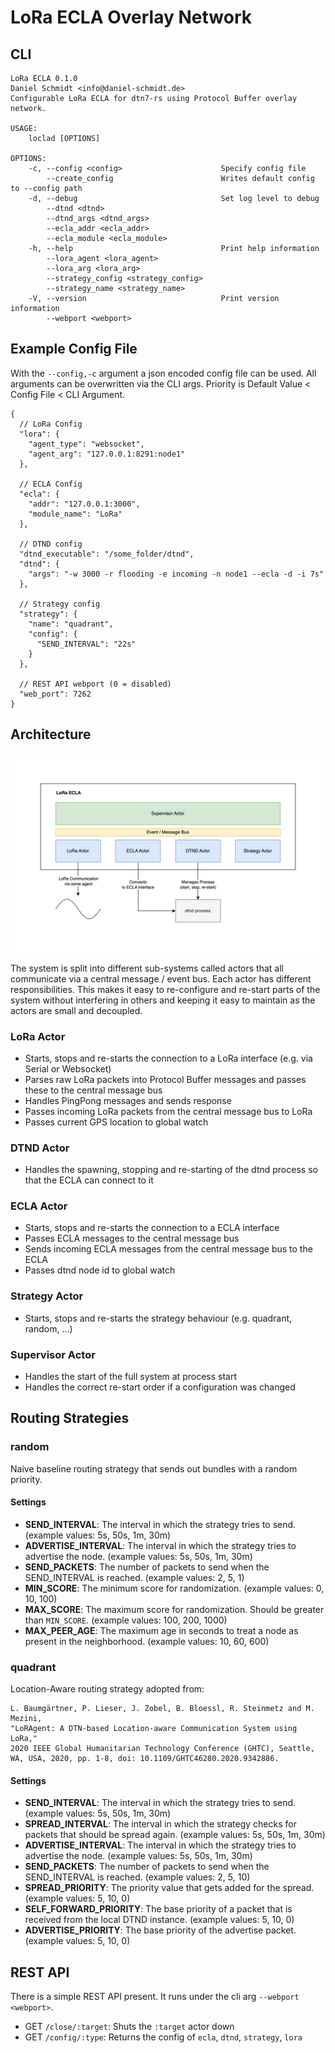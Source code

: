 # LoRa ECLA Overlay Network

## CLI

```
LoRa ECLA 0.1.0
Daniel Schmidt <info@daniel-schmidt.de>
Configurable LoRa ECLA for dtn7-rs using Protocol Buffer overlay network.

USAGE:
    loclad [OPTIONS]

OPTIONS:
    -c, --config <config>                      Specify config file
        --create_config                        Writes default config to --config path
    -d, --debug                                Set log level to debug
        --dtnd <dtnd>                          
        --dtnd_args <dtnd_args>                
        --ecla_addr <ecla_addr>                
        --ecla_module <ecla_module>            
    -h, --help                                 Print help information
        --lora_agent <lora_agent>              
        --lora_arg <lora_arg>                  
        --strategy_config <strategy_config>    
        --strategy_name <strategy_name>        
    -V, --version                              Print version information
        --webport <webport>      
```

## Example Config File

With the ``--config,-c`` argument a json encoded config file can be used. All arguments can be overwritten via the CLI args. Priority is Default Value < Config File < CLI Argument.

```json5
{
  // LoRa Config
  "lora": {
    "agent_type": "websocket",
    "agent_arg": "127.0.0.1:8291:node1"
  },
  
  // ECLA Config
  "ecla": {
    "addr": "127.0.0.1:3000",
    "module_name": "LoRa"
  },
  
  // DTND config
  "dtnd_executable": "/some_folder/dtnd",
  "dtnd": {
    "args": "-w 3000 -r flooding -e incoming -n node1 --ecla -d -i 7s"
  },
  
  // Strategy config
  "strategy": {
    "name": "quadrant",
    "config": {
      "SEND_INTERVAL": "22s"
    }
  },
  
  // REST API webport (0 = disabled)
  "web_port": 7262
}
```

## Architecture

![Overview](_docs/lora_overview.drawio.png)

The system is split into different sub-systems called actors that all communicate via a central message / event bus. Each actor has different responsibilities. This makes it easy to re-configure and re-start parts of the system without interfering in others and keeping it easy to maintain as the actors are small and decoupled.

### LoRa Actor

- Starts, stops and re-starts the connection to a LoRa interface (e.g. via Serial or Websocket)
- Parses raw LoRa packets into Protocol Buffer messages and passes these to the central message bus
- Handles PingPong messages and sends response
- Passes incoming LoRa packets from the central message bus to LoRa
- Passes current GPS location to global watch

### DTND Actor

- Handles the spawning, stopping and re-starting of the dtnd process so that the ECLA can connect to it

### ECLA Actor

- Starts, stops and re-starts the connection to a ECLA interface
- Passes ECLA messages to the central message bus
- Sends incoming ECLA messages from the central message bus to the ECLA
- Passes dtnd node id to global watch

### Strategy Actor

- Starts, stops and re-starts the strategy behaviour (e.g. quadrant, random, ...)

### Supervisor Actor

- Handles the start of the full system at process start
- Handles the correct re-start order if a configuration was changed

## Routing Strategies

### random

Naive baseline routing strategy that sends out bundles with a random priority.

#### Settings

- **SEND_INTERVAL**: The interval in which the strategy tries to send. (example values: 5s, 50s, 1m, 30m)
- **ADVERTISE_INTERVAL**: The interval in which the strategy tries to advertise the node. (example values: 5s, 50s, 1m, 30m)
- **SEND_PACKETS**: The number of packets to send when the SEND_INTERVAL is reached. (example values: 2, 5, 1)
- **MIN_SCORE**: The minimum score for randomization. (example values: 0, 10, 100)
- **MAX_SCORE**: The maximum score for randomization. Should be greater than ``MIN_SCORE``. (example values: 100, 200, 1000)
- **MAX_PEER_AGE**: The maximum age in seconds to treat a node as present in the neighborhood. (example values: 10, 60, 600)

### quadrant

Location-Aware routing strategy adopted from:

```
L. Baumgärtner, P. Lieser, J. Zobel, B. Bloessl, R. Steinmetz and M. Mezini,
"LoRAgent: A DTN-based Location-aware Communication System using LoRa,"
2020 IEEE Global Humanitarian Technology Conference (GHTC), Seattle, WA, USA, 2020, pp. 1-8, doi: 10.1109/GHTC46280.2020.9342886.
```

#### Settings

- **SEND_INTERVAL**: The interval in which the strategy tries to send. (example values: 5s, 50s, 1m, 30m)
- **SPREAD_INTERVAL**: The interval in which the strategy checks for packets that should be spread again. (example values: 5s, 50s, 1m, 30m)
- **ADVERTISE_INTERVAL**: The interval in which the strategy tries to advertise the node. (example values: 5s, 50s, 1m, 30m)
- **SEND_PACKETS**: The number of packets to send when the SEND_INTERVAL is reached. (example values: 2, 5, 10)
- **SPREAD_PRIORITY**: The priority value that gets added for the spread. (example values: 5, 10, 0)
- **SELF_FORWARD_PRIORITY**: The base priority of a packet that is received from the local DTND instance. (example values: 5, 10, 0)
- **ADVERTISE_PRIORITY**: The base priority of the advertise packet. (example values: 5, 10, 0)

## REST API

There is a simple REST API present. It runs under the cli arg ``--webport <webport>``.

- GET ``/close/:target``: Shuts the ``:target`` actor down
- GET ``/config/:type``: Returns the config of ``ecla``, ``dtnd``, ``strategy``, ``lora``
